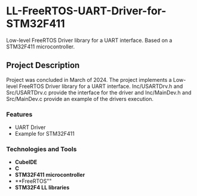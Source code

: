 # LL-FreeRTOS-UART-Driver-for-STM32F411
Low-level FreeRTOS Driver library for a UART interface. Based on a STM32F411 microcontroller.

## Project Description
Project was concluded in March of 2024.
The project implements a Low-level FreeRTOS Driver library for a UART interface. Inc/USARTDrv.h and Src/USARTDrv.c provide the interface for the driver and Inc/MainDev.h and Src/MainDev.c provide an example of the drivers execution.

### Features
- UART Driver
- Example for STM32F411

### Technologies and Tools
- **CubeIDE**  
- **C**  
- **STM32F411 microcontroller**
- **FreeRTOS""
- **STM32F4 LL libraries**
